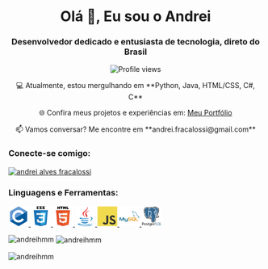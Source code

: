 <h1 align="center">Olá 👋, Eu sou o Andrei</h1> <h3 align="center">Desenvolvedor dedicado e entusiasta de tecnologia, direto do Brasil</h3> <p align="center"> <img src="https://komarev.com/ghpvc/?username=andreihmm&color=blue" alt="Profile views" /> </p> <p align="center"> 💻 Atualmente, estou mergulhando em **Python, Java, HTML/CSS, C#, C** </p> <p align="center"> 🌐 Confira meus projetos e experiências em: <a href="https://andreihmm.github.io/meuCurriculo/">Meu Portfólio</a> </p> <p align="center"> 📫 Vamos conversar? Me encontre em **andrei.fracalossi@gmail.com** </p>
<h3 align="left">Conecte-se comigo:</h3> <p align="left"> <a href="https://linkedin.com/in/andrei-alves-fracalossi" target="_blank"> <img align="center" src="https://raw.githubusercontent.com/rahuldkjain/github-profile-readme-generator/master/src/images/icons/Social/linked-in-alt.svg" alt="andrei alves fracalossi" height="30" width="40" /> </a> </p> <h3 align="left">Linguagens e Ferramentas:</h3> <p align="left"> <a href="https://www.cprogramming.com/" target="_blank"> <img src="https://raw.githubusercontent.com/devicons/devicon/master/icons/c/c-original.svg" alt="C" width="40" height="40" /> </a> <a href="https://www.w3schools.com/css/" target="_blank"> <img src="https://raw.githubusercontent.com/devicons/devicon/master/icons/css3/css3-original-wordmark.svg" alt="CSS3" width="40" height="40" /> </a> <a href="https://www.w3.org/html/" target="_blank"> <img src="https://raw.githubusercontent.com/devicons/devicon/master/icons/html5/html5-original-wordmark.svg" alt="HTML5" width="40" height="40" /> </a> <a href="https://www.java.com" target="_blank"> <img src="https://raw.githubusercontent.com/devicons/devicon/master/icons/java/java-original.svg" alt="Java" width="40" height="40" /> </a> <a href="https://developer.mozilla.org/en-US/docs/Web/JavaScript" target="_blank"> <img src="https://raw.githubusercontent.com/devicons/devicon/master/icons/javascript/javascript-original.svg" alt="JavaScript" width="40" height="40" /> </a> <a href="https://www.mysql.com/" target="_blank"> <img src="https://raw.githubusercontent.com/devicons/devicon/master/icons/mysql/mysql-original-wordmark.svg" alt="MySQL" width="40" height="40" /> </a> <a href="https://www.postgresql.org" target="_blank"> <img src="https://raw.githubusercontent.com/devicons/devicon/master/icons/postgresql/postgresql-original-wordmark.svg" alt="PostgreSQL" width="40" height="40" /> </a> </p>
<p><img align="left" src="https://github-readme-stats.vercel.app/api/top-langs?username=andreihmm&show_icons=true&locale=pt-br&layout=compact" alt="andreihmm" /></p> <p>&nbsp;<img align="center" src="https://github-readme-stats.vercel.app/api?username=andreihmm&show_icons=true&locale=pt-br" alt="andreihmm" /></p> <p><img align="center" src="https://github-readme-streak-stats.herokuapp.com/?user=andreihmm&" alt="andreihmm" /></p>
